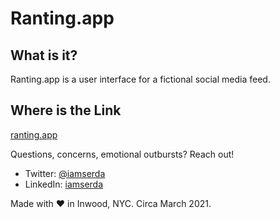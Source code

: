 # Ranting.app

## What is it?

Ranting.app is a user interface for a fictional social media feed.

## Where is the Link

<a href="https://iamserda.github.io/rantingapp/" target="_blank">ranting.app</a>

Questions, concerns, emotional outbursts? Reach out!

- Twitter: <a href="https://twitter.com/iamserda">@iamserda</a>
- LinkedIn: <a href="https://linkedin.com/in/iamserda" target="_blank">iamserda</a>

Made with ❤️ in Inwood, NYC. Circa March 2021.
